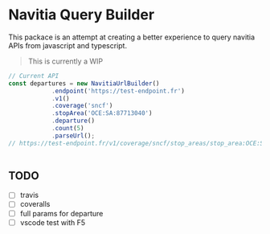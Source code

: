 # Navitia Query Builder
This packace is an attempt at creating a better experience to query navitia APIs from javascript and typescript.  
> This is currently a WIP
```typescript
// Current API
const departures = new NavitiaUrlBuilder()
            .endpoint('https://test-endpoint.fr')
            .v1()
            .coverage('sncf')
            .stopArea('OCE:SA:87713040')
            .departure()
            .count(5)
            .parseUrl();
// https://test-endpoint.fr/v1/coverage/sncf/stop_areas/stop_area:OCE:SA:87713040/departures?count=5&
 
```
## TODO
- [ ] travis
- [ ] coveralls
- [ ] full params for departure
- [ ] vscode test with F5